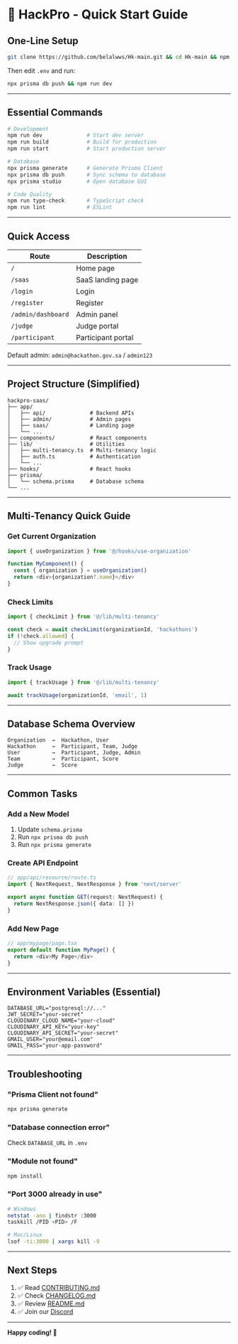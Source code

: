 # 🚀 HackPro - Quick Start Guide

## One-Line Setup

```bash
git clone https://github.com/belalwws/Hk-main.git && cd Hk-main && npm install && cp .env.example .env
```

Then edit `.env` and run:
```bash
npx prisma db push && npm run dev
```

---

## Essential Commands

```bash
# Development
npm run dev              # Start dev server
npm run build            # Build for production
npm run start            # Start production server

# Database
npx prisma generate      # Generate Prisma Client
npx prisma db push       # Sync schema to database
npx prisma studio        # Open database GUI

# Code Quality
npm run type-check       # TypeScript check
npm run lint             # ESLint
```

---

## Quick Access

| Route | Description |
|-------|-------------|
| `/` | Home page |
| `/saas` | SaaS landing page |
| `/login` | Login |
| `/register` | Register |
| `/admin/dashboard` | Admin panel |
| `/judge` | Judge portal |
| `/participant` | Participant portal |

Default admin: `admin@hackathon.gov.sa` / `admin123`

---

## Project Structure (Simplified)

```
hackpro-saas/
├── app/
│   ├── api/              # Backend APIs
│   ├── admin/            # Admin pages
│   ├── saas/             # Landing page
│   └── ...
├── components/           # React components
├── lib/                  # Utilities
│   ├── multi-tenancy.ts  # Multi-tenancy logic
│   ├── auth.ts           # Authentication
│   └── ...
├── hooks/                # React hooks
├── prisma/
│   └── schema.prisma     # Database schema
└── ...
```

---

## Multi-Tenancy Quick Guide

### Get Current Organization
```typescript
import { useOrganization } from '@/hooks/use-organization'

function MyComponent() {
  const { organization } = useOrganization()
  return <div>{organization?.name}</div>
}
```

### Check Limits
```typescript
import { checkLimit } from '@/lib/multi-tenancy'

const check = await checkLimit(organizationId, 'hackathons')
if (!check.allowed) {
  // Show upgrade prompt
}
```

### Track Usage
```typescript
import { trackUsage } from '@/lib/multi-tenancy'

await trackUsage(organizationId, 'email', 1)
```

---

## Database Schema Overview

```prisma
Organization  →  Hackathon, User
Hackathon     →  Participant, Team, Judge
User          →  Participant, Judge, Admin
Team          →  Participant, Score
Judge         →  Score
```

---

## Common Tasks

### Add a New Model
1. Update `schema.prisma`
2. Run `npx prisma db push`
3. Run `npx prisma generate`

### Create API Endpoint
```typescript
// app/api/resource/route.ts
import { NextRequest, NextResponse } from 'next/server'

export async function GET(request: NextRequest) {
  return NextResponse.json({ data: [] })
}
```

### Add New Page
```typescript
// app/mypage/page.tsx
export default function MyPage() {
  return <div>My Page</div>
}
```

---

## Environment Variables (Essential)

```env
DATABASE_URL="postgresql://..."
JWT_SECRET="your-secret"
CLOUDINARY_CLOUD_NAME="your-cloud"
CLOUDINARY_API_KEY="your-key"
CLOUDINARY_API_SECRET="your-secret"
GMAIL_USER="your@email.com"
GMAIL_PASS="your-app-password"
```

---

## Troubleshooting

### "Prisma Client not found"
```bash
npx prisma generate
```

### "Database connection error"
Check `DATABASE_URL` in `.env`

### "Module not found"
```bash
npm install
```

### "Port 3000 already in use"
```bash
# Windows
netstat -ano | findstr :3000
taskkill /PID <PID> /F

# Mac/Linux
lsof -ti:3000 | xargs kill -9
```

---

## Next Steps

1. ✅ Read [CONTRIBUTING.md](./CONTRIBUTING.md)
2. ✅ Check [CHANGELOG.md](./CHANGELOG.md)
3. ✅ Review [README.md](./README.md)
4. ✅ Join our [Discord](https://discord.gg/hackpro)

---

**Happy coding! 🎉**
